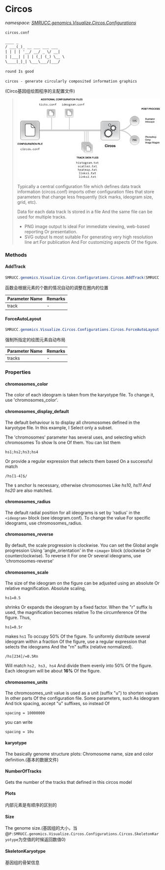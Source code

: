﻿# Circos
_namespace: [SMRUCC.genomics.Visualize.Circos.Configurations](./index.md)_

``circos.conf``
 
 ```
 ____ _
 / ___(_)_ __ ___ ___ ___
 | | | | '__/ __/ _ \/ __|
 | |___| | | | (_| (_) \__ \
 \____|_|_| \___\___/|___/

 round Is good

 circos - generate circularly composited information graphics
 ```
 
 (Circo基因组绘图程序的主配置文件)

> 
>  ![](https://raw.githubusercontent.com/SMRUCC/GCModeller.Circos/master/manual/workflow.png)
>  
>  Typically a central configuration file which defines data track information (circos.conf) imports other 
>  configuration files that store parameters that change less frequently 
>  (tick marks, ideogram size, grid, etc). 
>  
>  Data for each data track Is stored in a file And the same file can be used for multiple tracks.
>  
>  + PNG image output Is ideal For immediate viewing, web-based reporting Or presentation. 
>  + SVG output Is most suitable For generating very high resolution line art For publication And For customizing aspects Of the figure.
>  


### Methods

#### AddTrack
```csharp
SMRUCC.genomics.Visualize.Circos.Configurations.Circos.AddTrack(SMRUCC.genomics.Visualize.Circos.Configurations.Nodes.Plots.ITrackPlot)
```
函数会根据元素的个数的情况自动的调整在圈内的位置

|Parameter Name|Remarks|
|--------------|-------|
|track|-|


#### ForceAutoLayout
```csharp
SMRUCC.genomics.Visualize.Circos.Configurations.Circos.ForceAutoLayout(SMRUCC.genomics.Visualize.Circos.Configurations.Nodes.Plots.ITrackPlot[])
```
强制所指定的绘图元素自动布局

|Parameter Name|Remarks|
|--------------|-------|
|tracks|-|



### Properties

#### chromosomes_color
The color of each ideogram is taken from the karyotype file. To
 change it, use 'chromosomes_color'.
#### chromosomes_display_default
The default behaviour is to display all chromosomes defined in the
 karyotype file. In this example, I Select only a subset.

 The 'chromosomes' parameter has several uses, and selecting which
 chromosomes To show Is one Of them. You can list them

 ```
 hs1;hs2;hs3;hs4
 ```
 
 Or provide a regular expression that selects them based On a successful match
 
 ```
 /hs[1-4]$/
 ```
 
 The ``$`` anchor Is necessary, otherwise chromosomes Like *hs10, hs11 And
 hs20* are also matched.
#### chromosomes_radius
The default radial position for all ideograms is set by 'radius' in
 the ``<ideogram>`` block (see ideogram.conf). To change the value For
 specific ideograms, use chromosomes_radius.
#### chromosomes_reverse
By default, the scale progression is clockwise. You can set the
 Global angle progression Using 'angle_orientation' in the ``<image>``
 block (clockwise Or counterclockwise). To reverse it For one Or
 several ideograms, use 'chromosomes-reverse'
#### chromosomes_scale
The size of the ideogram on the figure can be adjusted using an
 absolute Or relative magnification. Absolute scaling,

 ```
 hs1=0.5
 ```
 
 shrinks Or expands the ideogram by a fixed factor. When the "r"
 suffix Is used, the magnification becomes relative To the
 circumference Of the figure. Thus, 

 ```
 hs1=0.5r
 ```
 
 makes ``hs1`` To occupy 50% Of the figure. To uniformly distribute
 several ideogram within a fraction Of the figure, use a regular
 expression that selects the ideograms And the "rn" suffix (relative
 normalized).

 ```
 /hs[234]/=0.5Rn
 ```
 
 Will match ``hs2, hs3, hs4`` And divide them evenly into 50% Of the figure. 
 Each ideogram will be about **16%** Of the figure.
#### chromosomes_units
The chromosomes_unit value is used as a unit (suffix "u") to shorten
 values In other parts Of the configuration file. Some parameters,
 such As ideogram And tick spacing, accept "u" suffixes, so instead Of

 ```
 spacing = 10000000
 ```
 
 you can write
 
 ```
 spacing = 10u
 ```
#### karyotype
The basically genome structure plots: Chromosome name, size and color definition.(基本的数据文件)
#### NumberOfTracks
Gets the number of the tracks that defined in this circos model
#### Plots
内部元素是有顺序的区别的
#### Size
The genome size.(基因组的大小，当@``P:SMRUCC.genomics.Visualize.Circos.Configurations.Circos.SkeletonKaryotype``为空值的时候返回数值0)
#### SkeletonKaryotype
基因组的骨架信息
